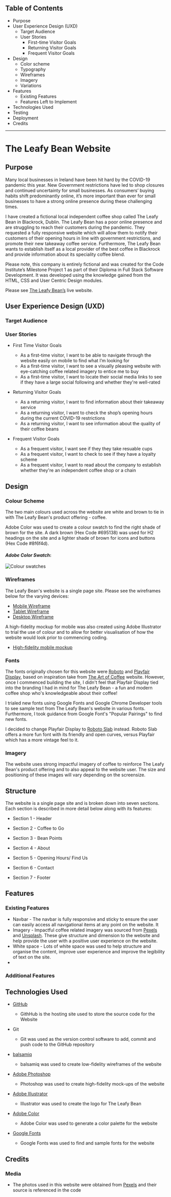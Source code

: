 ## Table of Contents

* Purpose
* User Experience Design (UXD)
    * Target Audience
    * User Stories
        * First-time Visitor Goals
        * Returning Visitor Goals
        * Frequent Visitor Goals
* Design
    * Color scheme
    * Typography
    * Wireframes
    * Imagery 
    * Variations
* Features
    * Existing Features
    * Features Left to Implement
* Technologies Used
* Testing
* Deployment 
* Credits 

------


# The Leafy Bean Website

## Purpose

Many local businesses in Ireland have been hit hard by the COVID-19 pandemic this year. New Government restrictions have led to shop closures and continued uncertainty for small businesses. As consumers’ buying habits shift predominantly online, it’s more important than ever for small businesses 
to have a strong online presence during these challenging times. 

I have created a fictional local independent coffee shop called The Leafy Bean in Blackrock, Dublin. The Leafy Bean has a poor online presence and are struggling to reach their customers during the pandemic. They requested a fully responsive website which will allow them to notify their customers of their opening hours in line with government restrictions, and promote their new takeaway coffee service. Furthermore, The Leafy Bean wants to establish itself as a local provider of the best coffee in Blackrock and provide information about its speciality coffee blend.

Please note, this company is entirely fictional and was created for the Code Institute’s Milestone Project 1 as part of their Diploma in Full Stack Software Development. It was developed using the knowledge gained from the HTML, CSS and User Centric Design modules. 

Please see [The Leafy Bean’s](#) live website. 

## User Experience Design (UXD)


### Target Audience

### User Stories

* First Time Visitor Goals

    * As a first-time visitor, I want to be able to navigate through the website easily on mobile to find what I’m looking for
    * As a first-time visitor, I want to see a visually pleasing website with eye-catching coffee related imagery to entice me to buy
    * As a first-time visitor, I want to locate their social media links to see if they have a large social following and whether they're well-rated
 
* Returning Visitor Goals

    * As a returning visitor, I want to find information about their takeaway service 
    * As a returning visitor, I want to check the shop’s opening hours during the current COVID-19 restrictions
    * As a returning visitor, I want to see information about the quality of their coffee beans

* Frequent Visitor Goals

    * As a frequent visitor, I want see if they they take resuable cups
    * As a frequent visitor, I want to check to see if they have a loyalty scheme
    * As a frequent visitor, I want to read about the company to establish whether they're an independent 
    coffee shop or a chain

## Design 

### Colour Scheme
The two main colours used across the website are white and brown to tie in with The Leafy Bean's product offering - coffee. 

Adobe Color was used to create a colour swatch to find the right shade of brown for the site. A dark brown (Hex Code #695138) was used for H2 headings on the site and a lighter shade of brown for icons and buttons (Hex Code #8f6f4d). 

#### _Adobe Color Swatch_:

![Colour swatches](https://github.com/JessicaJuliet/the-leafy-bean/blob/1bc7680561ed4c7ea9e4e8733e5ad784f6c640cf/assets/img/color-swatches.png "Colour Swatches")


### Wireframes

The Leafy Bean's website is a single page site. Please see the wireframes below for the varying devices:
* [Mobile Wireframe](https://github.com/JessicaJuliet/the-leafy-bean/blob/86dd6b3e21eb27d3abd5b2a5c0b98fe7d6890ee4/assets/wireframes/mobile-wireframe.pdf)
* [Tablet Wireframe](https://github.com/JessicaJuliet/the-leafy-bean/blob/86dd6b3e21eb27d3abd5b2a5c0b98fe7d6890ee4/assets/wireframes/tablet-wireframe.pdf)
* [Desktop Wireframe](https://github.com/JessicaJuliet/the-leafy-bean/blob/86dd6b3e21eb27d3abd5b2a5c0b98fe7d6890ee4/assets/wireframes/desktop-wireframe.pdf)

A high-fidelity mockup for mobile was also created using Adobe Illustrator to trial the use of colour and to allow for better visualisation of how the website would look prior to commencing coding.
* [High-fidelity mobile mockup](https://github.com/JessicaJuliet/the-leafy-bean/blob/86dd6b3e21eb27d3abd5b2a5c0b98fe7d6890ee4/assets/wireframes/hifi-mobile-mockup.png)

### Fonts

The fonts originally chosen for this website were [Roboto](https://fonts.google.com/specimen/Roboto) and [Playfair Display](https://fonts.google.com/specimen/Playfair+Display?query=playfair), 
based on inspiration take from [The Art of Coffee](https://theartofcoffee.ie/) website. However, once I commenced building the site, 
I didn't feel that Playfair Display tied into the branding I had in mind for The Leafy Bean - a fun and modern coffee shop 
who's knowledgeable about their coffee! 

I trialed new fonts using Google Fonts and Google Chrome Developer tools to see sample text from The Leafy Bean's website in various fonts. Furthermore, I took guidance from Google Font's "Popular Pairings" to find new fonts.  

I decided to change Playfair Display to [Roboto Slab](https://fonts.google.com/specimen/Roboto+Slab?query=roboto) instead. Roboto Slab offers a more fun font with its friendly and open curves, versus Playfair which has a more vintage feel to it. 

### Imagery
The website uses strong impactful imagery of coffee to reinforce The Leafy Bean's product offering and to also appeal to the website user. The size and positioning of these images will vary depending on the screensize. 

## Structure  

The website is a single page site and is broken down into seven sections. Each section is described in more detail below along with its features: 

* Section 1 - Header

* Section 2 - Coffee to Go
* Section 3 - Bean Points
* Section 4 - About
* Section 5 - Opening Hours/ Find Us
* Section 6 - Contact 
* Section 7 - Footer

## Features

### Existing Features
* Navbar - The navbar is fully responsive and sticky to ensure the user can easily access all navigational items at any point on the website. It 
* Imagery - Impactful coffee related imagery was sourced from [Pexels](www.pexels.com) and [Unsplash](www.unsplash.com). These give structure and dimension to the website and help provide the user with a positive user experience on the website. 
* White space - Lots of white space was used to help structure and organise the content, improve user experience and improve the legibility of text on the site.
* 

### Additional Features 

## Technologies Used

* [GitHub](https://github.com/)
    * GithHub is the hosting site used to store the source code for the Website

* Git
    * Git was used as the version control software to add, commit and push code to the GitHub repository

* [balsamiq](https://balsamiq.com/wireframes/)
    * balsamiq was used to create low-fidelity wireframes of the website

* [Adobe Photoshop](https://www.adobe.com/ie/products/photoshop.html)
    * Photoshop was used to create high-fidelity mock-ups of the website

* [Adobe Illustrator](https://www.adobe.com/ie/products/illustrator.html)
    * Illustrator was used to create the logo for The Leafy Bean

* [Adobe Color](https://color.adobe.com/)
    * Adobe Color was used to generate a color palette for the website

* [Google Fonts](https://fonts.google.com/)
    * Google Fonts was used to find and sample fonts for the website


## Credits

### Media 
* The photos used in this website were obtained from [Pexels](https://www.pexels.com/) and their source is 
referenced in the code



